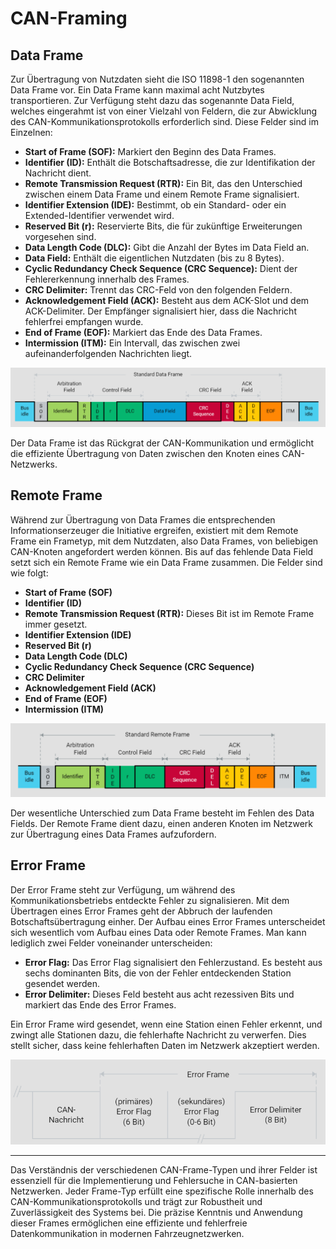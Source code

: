 # CAN-Framing

## Data Frame

Zur Übertragung von Nutzdaten sieht die ISO 11898-1 den sogenannten Data Frame vor. Ein Data Frame kann maximal acht Nutzbytes transportieren. Zur Verfügung steht dazu das sogenannte Data Field, welches eingerahmt ist von einer Vielzahl von Feldern, die zur Abwicklung des CAN-Kommunikationsprotokolls erforderlich sind. Diese Felder sind im Einzelnen:

- **Start of Frame (SOF):** Markiert den Beginn des Data Frames.
- **Identifier (ID):** Enthält die Botschaftsadresse, die zur Identifikation der Nachricht dient.
- **Remote Transmission Request (RTR):** Ein Bit, das den Unterschied zwischen einem Data Frame und einem Remote Frame signalisiert.
- **Identifier Extension (IDE):** Bestimmt, ob ein Standard- oder ein Extended-Identifier verwendet wird.
- **Reserved Bit (r):** Reservierte Bits, die für zukünftige Erweiterungen vorgesehen sind.
- **Data Length Code (DLC):** Gibt die Anzahl der Bytes im Data Field an.
- **Data Field:** Enthält die eigentlichen Nutzdaten (bis zu 8 Bytes).
- **Cyclic Redundancy Check Sequence (CRC Sequence):** Dient der Fehlererkennung innerhalb des Frames.
- **CRC Delimiter:** Trennt das CRC-Feld von den folgenden Feldern.
- **Acknowledgement Field (ACK):** Besteht aus dem ACK-Slot und dem ACK-Delimiter. Der Empfänger signalisiert hier, dass die Nachricht fehlerfrei empfangen wurde.
- **End of Frame (EOF):** Markiert das Ende des Data Frames.
- **Intermission (ITM):** Ein Intervall, das zwischen zwei aufeinanderfolgenden Nachrichten liegt.

![CAN-Knoten](/img/can/1712276187445.png)


Der Data Frame ist das Rückgrat der CAN-Kommunikation und ermöglicht die effiziente Übertragung von Daten zwischen den Knoten eines CAN-Netzwerks.

## Remote Frame

Während zur Übertragung von Data Frames die entsprechenden Informationserzeuger die Initiative ergreifen, existiert mit dem Remote Frame ein Frametyp, mit dem Nutzdaten, also Data Frames, von beliebigen CAN-Knoten angefordert werden können. Bis auf das fehlende Data Field setzt sich ein Remote Frame wie ein Data Frame zusammen. Die Felder sind wie folgt:

- **Start of Frame (SOF)**
- **Identifier (ID)**
- **Remote Transmission Request (RTR):** Dieses Bit ist im Remote Frame immer gesetzt.
- **Identifier Extension (IDE)**
- **Reserved Bit (r)**
- **Data Length Code (DLC)**
- **Cyclic Redundancy Check Sequence (CRC Sequence)**
- **CRC Delimiter**
- **Acknowledgement Field (ACK)**
- **End of Frame (EOF)**
- **Intermission (ITM)**

![CAN-Knoten](/img/can/1712276204782.png)


Der wesentliche Unterschied zum Data Frame besteht im Fehlen des Data Fields. Der Remote Frame dient dazu, einen anderen Knoten im Netzwerk zur Übertragung eines Data Frames aufzufordern.

## Error Frame

Der Error Frame steht zur Verfügung, um während des Kommunikationsbetriebs entdeckte Fehler zu signalisieren. Mit dem Übertragen eines Error Frames geht der Abbruch der laufenden Botschaftsübertragung einher. Der Aufbau eines Error Frames unterscheidet sich wesentlich vom Aufbau eines Data oder Remote Frames. Man kann lediglich zwei Felder voneinander unterscheiden:

- **Error Flag:** Das Error Flag signalisiert den Fehlerzustand. Es besteht aus sechs dominanten Bits, die von der Fehler entdeckenden Station gesendet werden.
- **Error Delimiter:** Dieses Feld besteht aus acht rezessiven Bits und markiert das Ende des Error Frames.

Ein Error Frame wird gesendet, wenn eine Station einen Fehler erkennt, und zwingt alle Stationen dazu, die fehlerhafte Nachricht zu verwerfen. Dies stellt sicher, dass keine fehlerhaften Daten im Netzwerk akzeptiert werden.

![CAN-Knoten](/img/can/1712276232272.png)


---

Das Verständnis der verschiedenen CAN-Frame-Typen und ihrer Felder ist essenziell für die Implementierung und Fehlersuche in CAN-basierten Netzwerken. Jeder Frame-Typ erfüllt eine spezifische Rolle innerhalb des CAN-Kommunikationsprotokolls und trägt zur Robustheit und Zuverlässigkeit des Systems bei. Die präzise Kenntnis und Anwendung dieser Frames ermöglichen eine effiziente und fehlerfreie Datenkommunikation in modernen Fahrzeugnetzwerken.

